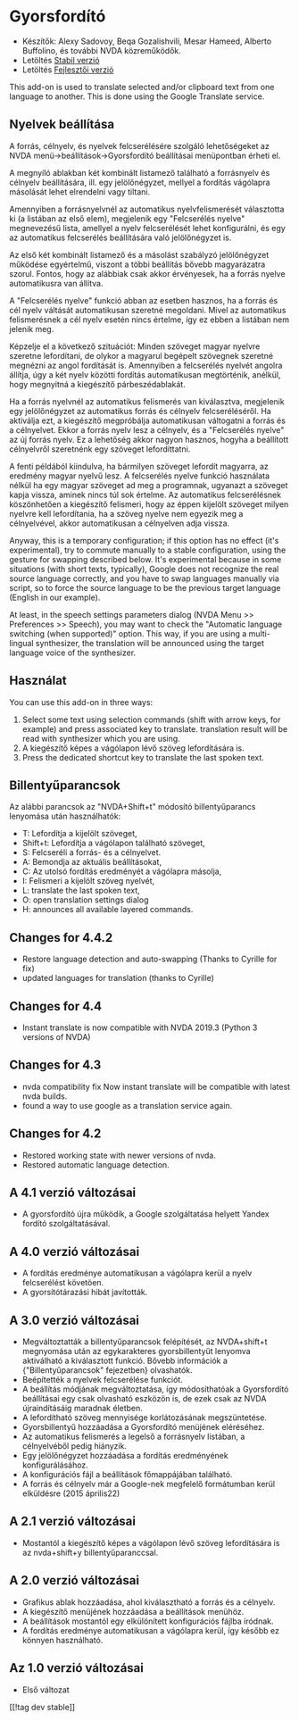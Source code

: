 # Gyorsfordító #

* Készítők: Alexy Sadovoy, Beqa Gozalishvili, Mesar Hameed, Alberto
  Buffolino, és további NVDA közreműködők.
* Letöltés [Stabil verzió][1]
* Letöltés [Fejlesztői verzió][2]

This add-on is used to translate selected and/or clipboard text from one
language to another.  This is done using the Google Translate service.

## Nyelvek beállítása ##
A forrás, célnyelv, és nyelvek felcserélésére szolgáló lehetőségeket az NVDA menü->beállítások->Gyorsfordító beállításai menüpontban érheti el.

A megnyíló ablakban két kombinált listamező található a forrásnyelv és
célnyelv beállítására, ill. egy jelölőnégyzet, mellyel a fordítás vágólapra
másolását lehet elrendelni vagy tiltani.

Amennyiben a forrásnyelvnél az automatikus nyelvfelismerését választotta ki
(a listában az első elem), megjelenik egy "Felcserélés nyelve" megnevezésű
lista, amellyel a nyelv felcserélését lehet konfigurálni, és egy az
automatikus felcserélés beállítására való jelölőnégyzet is.

Az első két kombinált listamező és a másolást szabályzó jelölőnégyzet
működése egyértelmű, viszont a többi beállítás bővebb magyarázatra
szorul. Fontos, hogy az alábbiak csak akkor érvényesek, ha a forrás nyelve
automatikusra van állítva.

A "Felcserélés nyelve" funkció abban az esetben hasznos, ha a forrás és cél
nyelv váltását automatikusan szeretné megoldani. Mivel az automatikus
felismerésnek a cél nyelv esetén nincs értelme, így ez ebben a listában nem
jelenik meg.

Képzelje el a következő szituációt: Minden szöveget magyar nyelvre szeretne
lefordítani, de olykor a magyarul begépelt szövegnek szeretné megnézni az
angol fordítását is. Amennyiben a felcserélés nyelvét angolra állítja, úgy a
két nyelv közötti fordítás automatikusan megtörténik, anélkül, hogy
megnyitná a kiegészítő párbeszédablakát.

Ha a forrás nyelvnél az automatikus felismerés van kiválasztva, megjelenik
egy jelölőnégyzet az automatikus forrás és célnyelv felcseréléséről. Ha
aktiválja ezt, a kiegészítő megpróbálja automatikusan váltogatni a forrás és
a célnyelvet. Ekkor a forrás nyelv lesz a célnyelv, és a "Felcserélés
nyelve" az új forrás nyelv. Ez a lehetőség akkor nagyon hasznos, hogyha a
beállított célnyelvről szeretnénk egy szöveget lefordíttatni.

A fenti példából  kiindulva, ha bármilyen szöveget lefordít magyarra, az
eredmény magyar nyelvű lesz. A felcserélés nyelve funkció használata nélkül
ha egy magyar szöveget ad meg a programnak, ugyanazt a szöveget kapja
vissza, aminek nincs túl sok értelme. Az automatikus felcserélésnek
köszönhetően a kiegészítő felismeri, hogy az éppen kijelölt szöveget milyen
nyelvre kell lefordítania, ha a szöveg nyelve nem egyezik meg a
célnyelvével, akkor automatikusan a célnyelven adja vissza.

Anyway, this is a temporary configuration; if this option has no effect
(it's experimental), try to commute manually to a stable configuration,
using the gesture for swapping described below. It's experimental because in
some situations (with short texts, typically), Google does not recognize the
real source language correctly, and you have to swap languages manually via
script, so to force the source language to be the previous target language
(English in our example).

At least, in the speech settings parameters dialog (NVDA Menu >> Preferences >> Speech), you may want to check the "Automatic language switching (when supported)" option. This way, if you are using a multi-lingual synthesizer, the translation will be announced using the target language voice of the synthesizer.

## Használat ##
You can use this add-on in three ways:

1. Select some text using selection commands (shift with arrow keys, for
   example) and press associated key to translate. translation result will
   be read with synthesizer which you are using.
2. A kiegészítő képes a vágólapon lévő szöveg lefordítására is.
3. Press the dedicated shortcut key to translate the last spoken text.

## Billentyűparancsok ##
Az alábbi parancsok az "NVDA+Shift+t" módosító billentyűparancs lenyomása
után használhatók:

* T: Lefordítja a kijelölt szöveget,
* Shift+t: Lefordítja a vágólapon található szöveget,
* S: Felcseréli a forrás- és a célnyelvet.
* A: Bemondja az aktuális beállításokat,
* C: Az utolsó fordítás eredményét a vágólapra másolja,
* I: Felismeri a kijelölt szöveg nyelvét,
* L: translate the last spoken text,
* O: open translation settings dialog
* H: announces all available layered commands.

## Changes for 4.4.2 ##
* Restore language detection and auto-swapping (Thanks to Cyrille for fix)
* updated languages for translation (thanks to Cyrille)

## Changes for 4.4 ##
* Instant translate is now compatible with NVDA 2019.3 (Python 3 versions of
  NVDA)

## Changes for 4.3 ##
* nvda compatibility fix Now instant translate will be compatible with
  latest nvda builds.
* found a way to use google as a translation service again.

## Changes for 4.2 ##
* Restored working state with newer versions of nvda.
* Restored automatic language detection.

## A 4.1 verzió változásai ##
* A gyorsfordító újra működik, a Google szolgáltatása helyett Yandex fordító
  szolgáltatásával.

## A 4.0 verzió változásai ##
* A fordítás eredménye automatikusan a vágólapra kerül a nyelv  felcserélést
  követöen.
* A gyorsítótárazási hibát javították.

## A 3.0 verzió változásai ##
* Megváltoztatták a billentyűparancsok felépítését, az NVDA+shift+t
  megnyomása után az egykarakteres gyorsbillentyűt lenyomva aktiválható a
  kiválasztott funkció. Bővebb információk a {"Billentyűparancsok"
  fejezetben} olvashatók.
* Beépítették a nyelvek felcserélése funkciót.
* A beállítás módjának megváltoztatása, így módosíthatóak a Gyorsfordító
  beállításai egy csak olvasható eszközön is, de ezek csak az NVDA
  újraindításáig maradnak életben.
* A lefordítható szöveg mennyisége korlátozásának megszüntetése.
* Gyorsbillentyű hozzáadása a Gyorsfordító menüjének eléréséhez.
* Az automatikus felismerés a legelső a forrásnyelv listában, a célnyelvéből
  pedig hiányzik.
* Egy jelölőnégyzet hozzáadása a fordítás eredményének konfigurálásához.
* A konfigurációs fájl a beállítások főmappájában található.
* A forrás és célnyelv már a Google-nek megfelelő formátumban kerül
  elküldésre (2015 április22)


## A 2.1 verzió változásai ##
* Mostantól a kiegészítő képes a vágólapon lévő szöveg lefordítására is az
  nvda+shift+y billentyűparanccsal.

## A 2.0 verzió változásai ##
* Grafikus ablak hozzáadása, ahol kiválasztható a forrás és a célnyelv.
* A kiegészítő menüjének hozzáadása a beállítások menühöz.
* A beállítások mostantól egy elkülönített konfigurációs fájlba íródnak.
* A fordítás eredménye automatikusan a vágólapra kerül, így később ez
  könnyen használható.

## Az 1.0 verzió változásai ##
* Első változat


[[!tag dev stable]]

[1]: https://addons.nvda-project.org/files/get.php?file=it

[2]: https://addons.nvda-project.org/files/get.php?file=it-dev
